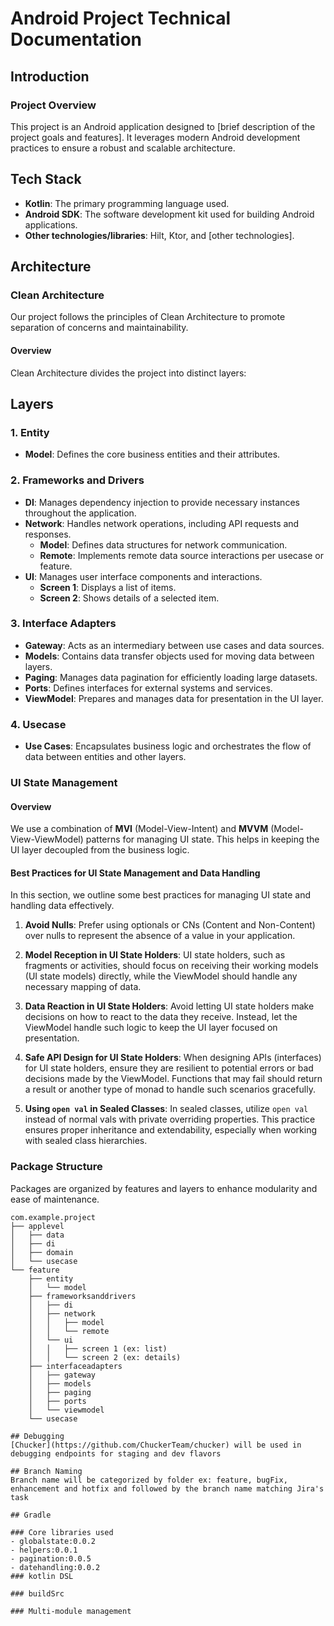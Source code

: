 # Android Project Technical Documentation

## Introduction

### Project Overview
This project is an Android application designed to [brief description of the project goals and features]. It leverages modern Android development practices to ensure a robust and scalable architecture.

## Tech Stack
- **Kotlin**: The primary programming language used.
- **Android SDK**: The software development kit used for building Android applications.
- **Other technologies/libraries**: Hilt, Ktor, and [other technologies].

## Architecture

### Clean Architecture
Our project follows the principles of Clean Architecture to promote separation of concerns and maintainability.

#### Overview
Clean Architecture divides the project into distinct layers:

## Layers

### 1. Entity
- **Model**: Defines the core business entities and their attributes.

### 2. Frameworks and Drivers
- **DI**: Manages dependency injection to provide necessary instances throughout the application.
- **Network**: Handles network operations, including API requests and responses.
  - **Model**: Defines data structures for network communication.
  - **Remote**: Implements remote data source interactions per usecase or feature.
- **UI**: Manages user interface components and interactions.
  - **Screen 1**: Displays a list of items.
  - **Screen 2**: Shows details of a selected item.

### 3. Interface Adapters
- **Gateway**: Acts as an intermediary between use cases and data sources.
- **Models**: Contains data transfer objects used for moving data between layers.
- **Paging**: Manages data pagination for efficiently loading large datasets.
- **Ports**: Defines interfaces for external systems and services.
- **ViewModel**: Prepares and manages data for presentation in the UI layer.

### 4. Usecase
- **Use Cases**: Encapsulates business logic and orchestrates the flow of data between entities and other layers.

### UI State Management
#### Overview
We use a combination of **MVI** (Model-View-Intent) and **MVVM** (Model-View-ViewModel) patterns for managing UI state. This helps in keeping the UI layer decoupled from the business logic.

#### Best Practices for UI State Management and Data Handling
In this section, we outline some best practices for managing UI state and handling data effectively.

1. **Avoid Nulls**: Prefer using optionals or CNs (Content and Non-Content) over nulls to represent the absence of a value in your application.

2. **Model Reception in UI State Holders**: UI state holders, such as fragments or activities, should focus on receiving their working models (UI state models) directly, while the ViewModel should handle any necessary mapping of data.

3. **Data Reaction in UI State Holders**: Avoid letting UI state holders make decisions on how to react to the data they receive. Instead, let the ViewModel handle such logic to keep the UI layer focused on presentation.

4. **Safe API Design for UI State Holders**: When designing APIs (interfaces) for UI state holders, ensure they are resilient to potential errors or bad decisions made by the ViewModel. Functions that may fail should return a result or another type of monad to handle such scenarios gracefully.

5. **Using `open val` in Sealed Classes**: In sealed classes, utilize `open val` instead of normal vals with private overriding properties. This practice ensures proper inheritance and extendability, especially when working with sealed class hierarchies.

### Package Structure
Packages are organized by features and layers to enhance modularity and ease of maintenance.

```plaintext
com.example.project
├── applevel
│   ├── data
│   ├── di
│   ├── domain
│   └── usecase
└── feature
    ├── entity
    │   └── model
    ├── frameworksanddrivers
    │   ├── di
    │   ├── network
    │   │   ├── model
    │   │   └── remote
    │   └── ui
    │   │   ├── screen 1 (ex: list)
    │   │   └── screen 2 (ex: details)
    ├── interfaceadapters
    │   ├── gateway
    │   ├── models
    │   ├── paging
    │   ├── ports
    │   └── viewmodel
    └── usecase

## Debugging
[Chucker](https://github.com/ChuckerTeam/chucker) will be used in debugging endpoints for staging and dev flavors

## Branch Naming
Branch name will be categorized by folder ex: feature, bugFix, enhancement and hotfix and followed by the branch name matching Jira's task

## Gradle

### Core libraries used
- globalstate:0.0.2
- helpers:0.0.1
- pagination:0.0.5
- datehandling:0.0.2
### kotlin DSL

### buildSrc

### Multi-module management

